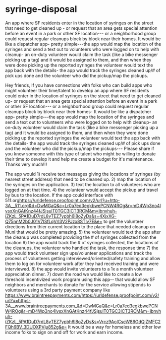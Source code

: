 # syringe-disposal

An app where SF residents enter in the location of syringes on the street that need to get cleaned up - or request that an area gets special attention before an event in a park or other SF location--- or a neighborhood group could request regular cleanups block by block near their homes. It would be like a dispatcher app- pretty simple---the app would map the location of the syringes and send a text out to volunteers who were logged on to help with cleanup- an on-duty volunteer would claim the task (like a bike messenger picking up a tag) and it would be assigned to them, and then when they were done picking up the reported syringes the volunteer would text the app back with the details- the app would track the syringes cleaned up/# of pick ups done and the volunteer who did the pickup/map the pickups.

Hey friends,
If you have connections with folks who can build apps who might volunteer their time/talent to develop an app where SF residents could enter in the location of syringes on the street that need to get cleaned up- or request that an area gets special attention before an event in a park or other SF location--- or a neighborhood group could request regular cleanups block by block near their homes-
It would be like a dispatcher app- pretty simple---the app would map the location of the syringes and send a text out to volunteers who were logged on to help with cleanup- an on-duty volunteer would claim the task (like a bike messenger picking up a tag) and it would be assigned to them, and then when they were done picking up the reported syringes the volunteer would text the app back with the details- the app would track the syringes cleaned up/# of pick ups done and the volunteer who did the pickup/map the pickups---
Please share if you know someone with this type of talent who might be willing to donate their time to develop it and help me create a budget for it's maintenance.
Thanks very much!!!

 The app would 1) receive text messages giving the locations of syringes (by nearest street address) that need to be cleaned up. 2) map the location of the syringes on the application. 3) text the location to all volunteers who are logged on at that time. 4) the volunteer would accept the pickup and travel by bus to the location. If the app could interface with 511.org<https://urldefense.proofpoint.com/v2/url?u=http-3A__511.org&d=DwMGaQ&c=Lr0a7ed3egkbwePCNW4ROg&r=mD4Wp3no4lvsxXnGAtKnz44fJSjsulT0TGC3ICT3RCM&m=ibnvhuh-iZKzL_5PA1DuD7rdL8vTEZ7ypbh6l8oZyDs&s=4XjxXG-Q75nnM2b0J01V7ISfLqVrl3V2PJzx8STlv7E&e=> to get the volunteer directions from thier current location to the place that needed cleanup on Muni that would be pretty amazing. 5) the volunteer would text the app after the cleanup was completed providing the # of syringes collected from the location 6) the app would track the # of syringes collected, the locations of the cleanups, the volunteer who handled the task, the response time 7) the app would track volunteer sign ups/volunteer applications and track the process of volunteers getting interviewed/oriented/safety training and allow them to log on for volunteer work after they had received training and were interviewed. 8) the app would invite volunteers to a 1x a month volunteer appreciation dinner. 7) down the road we would like to create a low threshold incentivized work program using this app-- that would allow SF neighbors and merchants to donate for the service allowing stipends to volunteers using a 3rd party payment company like https://www.braintreepayments.com/<https://urldefense.proofpoint.com/v2/url?u=https-3A__www.braintreepayments.com_&d=DwMGaQ&c=Lr0a7ed3egkbwePCNW4ROg&r=mD4Wp3no4lvsxXnGAtKnz44fJSjsulT0TGC3ICT3RCM&m=ibnvhuh-iZKzL_5PA1DuD7rdL8vTEZ7ypbh6l8oZyDs&s=Vrcz9AoICseW86GdQjZMFC2FQh6BV_3DUOXPVju852g&e=> It would be a way for homeless and other low income folks to sign on and off for work and earn income.
